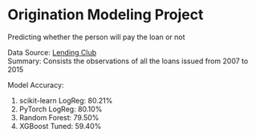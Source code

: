 # Origination Modeling Project
Predicting whether the person will pay the loan or not

Data Source: [Lending Club ](https://www.kaggle.com/datasets/adarshsng/lending-club-loan-data-csv) <br>
Summary: Consists the observations of all the loans issued from 2007 to 2015

Model Accuracy:
1) scikit-learn LogReg: 80.21%
2) PyTorch LogReg: 80.10%
3) Random Forest: 79.50%
4) XGBoost Tuned: 59.40%

